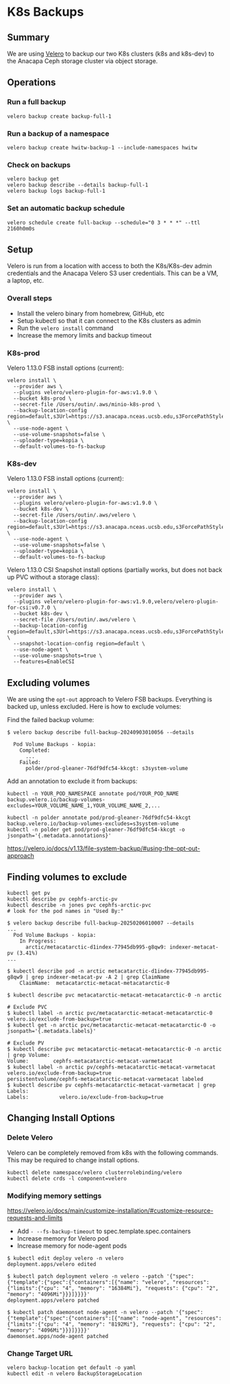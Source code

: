 # K8s Backups


## Summary
We are using [Velero](https://velero.io) to backup our two K8s clusters (k8s and k8s-dev) to the Anacapa Ceph storage cluster via object storage.



## Operations

### Run a full backup
```
velero backup create backup-full-1
```

### Run a backup of a namespace
```
velero backup create hwitw-backup-1 --include-namespaces hwitw
```

### Check on backups
```
velero backup get
velero backup describe --details backup-full-1 
velero backup logs backup-full-1
```

### Set an automatic backup schedule
```
velero schedule create full-backup --schedule="0 3 * * *" --ttl 2160h0m0s
```


## Setup
Velero is run from a location with access to both the K8s/K8s-dev admin credentials and the Anacapa Velero S3 user credentials. This can be a VM, a laptop, etc. 

### Overall steps
- Install the velero binary from homebrew, GitHub, etc
- Setup kubectl so that it can connect to the K8s clusters as admin
- Run the `velero install` command
- Increase the memory limits and backup timeout


### K8s-prod
Velero 1.13.0 FSB install options (current):
```
velero install \
  --provider aws \
  --plugins velero/velero-plugin-for-aws:v1.9.0 \
  --bucket k8s-prod \
  --secret-file /Users/outin/.aws/minio-k8s-prod \
  --backup-location-config region=default,s3Url=https://s3.anacapa.nceas.ucsb.edu,s3ForcePathStyle=true \
  --use-node-agent \
  --use-volume-snapshots=false \
  --uploader-type=kopia \
  --default-volumes-to-fs-backup
```


### K8s-dev

Velero 1.13.0 FSB install options (current):
```
velero install \
  --provider aws \
  --plugins velero/velero-plugin-for-aws:v1.9.0 \
  --bucket k8s-dev \
  --secret-file /Users/outin/.aws/velero \
  --backup-location-config region=default,s3Url=https://s3.anacapa.nceas.ucsb.edu,s3ForcePathStyle=true \
  --use-node-agent \
  --use-volume-snapshots=false \
  --uploader-type=kopia \
  --default-volumes-to-fs-backup
```

Velero 1.13.0 CSI Snapshot install options (partially works, but does not back up PVC without a storage class):
```
velero install \
  --provider aws \
  --plugins velero/velero-plugin-for-aws:v1.9.0,velero/velero-plugin-for-csi:v0.7.0 \
  --bucket k8s-dev \
  --secret-file /Users/outin/.aws/velero \
  --backup-location-config region=default,s3Url=https://s3.anacapa.nceas.ucsb.edu,s3ForcePathStyle=true \
  --snapshot-location-config region=default \
  --use-node-agent \
  --use-volume-snapshots=true \
  --features=EnableCSI
```


## Excluding volumes
We are using the `opt-out` approach to Velero FSB backups. Everything is backed up, unless excluded. Here is how to exclude volumes:

Find the failed backup volume:
```
$ velero backup describe full-backup-20240903010056 --details

  Pod Volume Backups - kopia:
    Completed:
      ...
    Failed:
      polder/prod-gleaner-76df9dfc54-kkcgt: s3system-volume

```

Add an annotation to exclude it from backups:
```
kubectl -n YOUR_POD_NAMESPACE annotate pod/YOUR_POD_NAME backup.velero.io/backup-volumes-excludes=YOUR_VOLUME_NAME_1,YOUR_VOLUME_NAME_2,...
```

```
kubectl -n polder annotate pod/prod-gleaner-76df9dfc54-kkcgt backup.velero.io/backup-volumes-excludes=s3system-volume
kubectl -n polder get pod/prod-gleaner-76df9dfc54-kkcgt -o jsonpath='{.metadata.annotations}'
```

https://velero.io/docs/v1.13/file-system-backup/#using-the-opt-out-approach

## Finding volumes to exclude
```
kubectl get pv
kubectl describe pv cephfs-arctic-pv
kubectl describe -n jones pvc cephfs-arctic-pvc
# look for the pod names in "Used By:"
```

```
$ velero backup describe full-backup-20250206010007 --details
...
  Pod Volume Backups - kopia:
    In Progress:
      arctic/metacatarctic-d1index-77945db995-g8qw9: indexer-metacat-pv (3.41%)
...

$ kubectl describe pod -n arctic metacatarctic-d1index-77945db995-g8qw9 | grep indexer-metacat-pv -A 2 | grep ClaimName
    ClaimName:  metacatarctic-metacat-metacatarctic-0

$ kubectl describe pvc metacatarctic-metacat-metacatarctic-0 -n arctic

# Exclude PVC
$ kubectl label -n arctic pvc/metacatarctic-metacat-metacatarctic-0 velero.io/exclude-from-backup=true
$ kubectl get -n arctic pvc/metacatarctic-metacat-metacatarctic-0 -o jsonpath='{.metadata.labels}'

# Exclude PV
$ kubectl describe pvc metacatarctic-metacat-metacatarctic-0 -n arctic | grep Volume:
Volume:        cephfs-metacatarctic-metacat-varmetacat
$ kubectl label -n arctic pv/cephfs-metacatarctic-metacat-varmetacat velero.io/exclude-from-backup=true
persistentvolume/cephfs-metacatarctic-metacat-varmetacat labeled
$ kubectl describe pv cephfs-metacatarctic-metacat-varmetacat | grep Labels:
Labels:          velero.io/exclude-from-backup=true
```


## Changing Install Options


### Delete Velero 
Velero can be completely removed from k8s with the following commands. This may be required to change install options.

```
kubectl delete namespace/velero clusterrolebinding/velero
kubectl delete crds -l component=velero
```


### Modifying memory settings

https://velero.io/docs/main/customize-installation/#customize-resource-requests-and-limits
- Add `- --fs-backup-timeout` to spec.template.spec.containers
- Increase memory for Velero pod
- Increase memory for node-agent pods

```console
$ kubectl edit deploy velero -n velero
deployment.apps/velero edited

$ kubectl patch deployment velero -n velero --patch '{"spec":{"template":{"spec":{"containers":[{"name": "velero", "resources": {"limits":{"cpu": "4", "memory": "16384Mi"}, "requests": {"cpu": "2", "memory": "4096Mi"}}}]}}}}'
deployment.apps/velero patched

$ kubectl patch daemonset node-agent -n velero --patch '{"spec":{"template":{"spec":{"containers":[{"name": "node-agent", "resources": {"limits":{"cpu": "4", "memory": "8192Mi"}, "requests": {"cpu": "2", "memory": "4096Mi"}}}]}}}}'
daemonset.apps/node-agent patched
```

### Change Target URL

```
velero backup-location get default -o yaml
kubectl edit -n velero BackupStorageLocation
```

